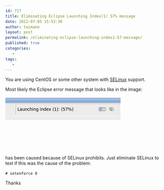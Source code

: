```yaml
---
id: 717
title: Eliminating Eclipse Launching Index(1) 57% message
date: 2012-07-05 15:53:30
author: taimane
layout: post
permalink: /eliminating-eclipse-launching-index1-57-message/
published: true
categories:
   -
tags:
   -
---
```

You are using CentOS or some other system with <a href="https://programming-review.com/selinux/">SELinux</a> support.

Most likely the Eclipse error message that looks like in the image:



<img class="size-full wp-image-718 alignleft" title="launching index 57" src="/wp-content/uploads/2012/07/launching-index-57.png" alt="" />



&nbsp;



&nbsp;



&nbsp;



has been caused because of SELinux prohibits. Just eliminate SELinux to test if this was the cause of the problem:



<code># setenforce 0</code>



Thanks  


